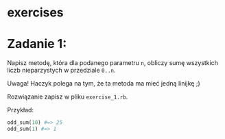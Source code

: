 # exercises

# Zadanie 1:

Napisz metodę, która dla podanego parametru `n`, obliczy sumę wszystkich liczb nieparzystych w przedziale `0..n`.

Uwaga! Haczyk polega na tym, że ta metoda ma mieć jedną linijkę ;)

Rozwiązanie zapisz w pliku `exercise_1.rb`.

Przykład:
```ruby
odd_sum(10) #=> 25
odd_sum(1) #=> 1
```


